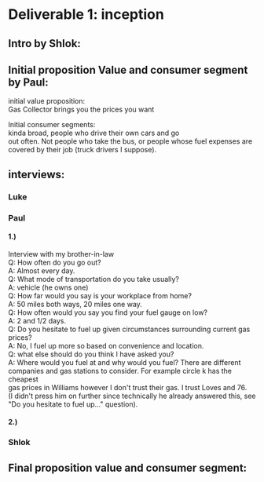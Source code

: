 # **Deliverable 1: inception**

## **Intro by Shlok:**

##  **Initial proposition Value and consumer segment by Paul:**

initial value proposition:  
Gas Collector brings you the prices you want

Initial consumer segments:  
kinda broad, people who drive their own cars and go  
out often. Not people who take the bus, or people whose fuel expenses are  
covered by their job (truck drivers I suppose).

## **interviews:**

### Luke

### Paul
#### 1.)
Interview with my brother-in-law  
Q: How often do you go out?  
A: Almost every day.  
Q: What mode of transportation do you take usually?  
A: vehicle (he owns one)  
Q: How far would you say is your workplace from home?  
A: 50 miles both ways, 20 miles one way.  
Q: How often would you say you find your fuel gauge on low?  
A: 2 and 1/2 days.  
Q: Do you hesitate to fuel up given circumstances surrounding current gas prices?  
A: No, I fuel up more so based on convenience and location.  
Q: what else should do you think I have asked you?  
A: Where would you fuel at and why would you fuel?  There are different   
companies and gas stations to consider. For example circle k has the cheapest   
gas prices in Williams however I don't trust their gas. I trust Loves and 76.   
(I didn't press him on further since technically he already answered this, see   
"Do you hesitate to fuel up..." question).

#### 2.)

### Shlok

## **Final proposition value and consumer segment:**
